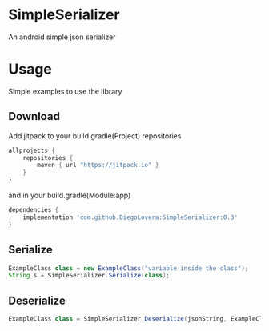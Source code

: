 # SimpleSerializer
An android simple json serializer

# Usage
Simple examples to use the library

## Download
Add jitpack to your build.gradle(Project) repositories
```gradle
allprojects {
    repositories {
        maven { url "https://jitpack.io" }
    }
}
```
and in your build.gradle(Module:app)
```gradle
dependencies {
    implementation 'com.github.DiegoLovera:SimpleSerializer:0.3'
}
```

## Serialize
```java
ExampleClass class = new ExampleClass("variable inside the class");
String s = SimpleSerializer.Serialize(class);
```
## Deserialize
```java
ExampleClass class = SimpleSerializer.Deserialize(jsonString, ExampleClass.class);
```
